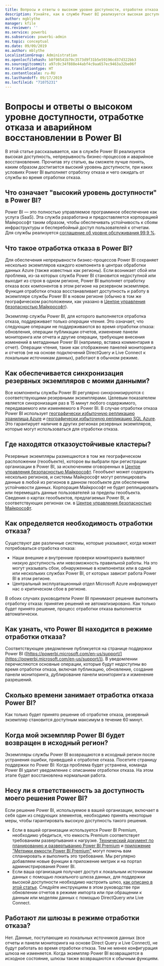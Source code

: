 ```yaml
---
title: Вопросы и ответы о высоком уровне доступности, отработке отказа и аварийном восстановлении в Power BI
description: Узнайте, как в службе Power BI реализуется высокая доступность, непрерывность бизнес-процессов и аварийное восстановление.
author: mgblythe
manager: kfile
ms.reviewer: ''
ms.service: powerbi
ms.subservice: powerbi-admin
ms.topic: conceptual
ms.date: 09/09/2019
ms.author: mblythe
LocalizationGroup: Administration
ms.openlocfilehash: b8f98541b70c3573d9f31b5e59196cd37d322bb3
ms.sourcegitcommit: a97c0c34f888e44abf4c9aa657ec9463a32be06f
ms.translationtype: HT
ms.contentlocale: ru-RU
ms.lasthandoff: 09/17/2019
ms.locfileid: "71075231"
---
```

# <a name="power-bi-high-availability-failover-and-disaster-recovery-faq"></a>Вопросы и ответы о высоком уровне доступности, отработке отказа и аварийном восстановлении в Power BI

В этой статье рассказывается, как в службе Power BI реализуется высокая доступность, непрерывность бизнес-процессов и аварийное восстановление. Прочитав эту статью, вы сможете лучше понять, каким образом достигается высокий уровень доступности, при каких условиях Power BI выполняет отработку отказа и чего ожидать от службы во время отработки отказа.

## <a name="what-does-high-availability-mean-for-power-bi"></a>Что означает "высокий уровень доступности" в Power BI?

Power BI — это полностью управляемое программное обеспечение как услуга (SaaS).  Эта служба разработана и предоставляется корпорацией Майкрософт таким образом, чтобы обеспечивать устойчивость к сбоям инфраструктуры и бесперебойный доступ пользователей к отчетам.  Для службы реализуется [соглашение об уровне обслуживания 99,9 %](http://www.microsoftvolumelicensing.com/DocumentSearch.aspx?Mode=3&DocumentTypeId=37).

## <a name="what-is-a-power-bi-failover"></a>Что такое отработка отказа в Power BI?

Для обеспечения непрерывности бизнес-процессов Power BI сохраняет несколько экземпляров каждого компонента в центрах обработки данных Azure (также известных как регионы). Если возникает сбой или проблема, из-за которых служба Power BI становится недоступной или выходит из строя в одном регионе, Power BI выполняет отработку отказа всех компонентов в этом регионе на резервном экземпляре. Функция отработки отказа восстанавливает доступность и работу в экземпляре службы Power BI в новом регионе (обычно в том же географическом расположении, как указано в [Центре управления безопасностью Майкрософт](https://www.microsoft.com/TrustCenter/CloudServices/business-application-platform/data-location)).

Экземпляр службы Power BI, для которого выполняется отработка отказа, поддерживает только _операции чтения_. Это означает, что следующие операции не поддерживаются во время отработки отказа: обновления, операции публикации отчетов, изменение панели мониторинга или отчета и другие операции, требующие внесения изменений в метаданные Power BI (например, вставка комментария в отчет).  Операции чтения, такие как отображение панелей мониторинга и отчетов (не на основе подключений DirectQuery и Live Connect к локальным источникам данных), работают в обычном режиме.

## <a name="how-are-backup-instances-kept-in-sync-with-my-data"></a>Как обеспечивается синхронизация резервных экземпляров с моими данными?

Все компоненты службы Power BI регулярно синхронизируются с соответствующими резервными экземплярами. Целевым показателем является синхронизация раз в 15 минут любого содержимого, передаваемого или изменяемого в Power BI. В случае отработки отказа Power BI использует [географически избыточную репликацию хранилища Azure](/azure/storage/common/storage-redundancy-grs) и [географически избыточную репликацию SQL Azure](/azure/sql-database/sql-database-active-geo-replication). Это гарантирует наличие в других регионах резервных экземпляров, которые могут использоваться для отработки отказа.

## <a name="where-are-the-failover-clusters-located"></a>Где находятся отказоустойчивые кластеры?

Резервные экземпляры размещаются в том же географическом расположении (геообъекте), которое вы выбрали при регистрации организации в Power BI, за исключением оговоренных в [Центре управления безопасностью Майкрософт](https://www.microsoft.com/TrustCenter/CloudServices/business-application-platform/data-location). Геообъект может содержать несколько регионов, и системы Майкрософт могут реплицировать данные в любой из регионов в данном геообъекте для обеспечения устойчивости данных. Корпорация Майкрософт не будет реплицировать или перемещать данные пользователей за пределы геообъекта. Сведения о картах геообъектов, предлагаемых Power BI, и соответствующих регионах см. в [Центре управления безопасностью Майкрософт](https://www.microsoft.com/TrustCenter/CloudServices/business-application-platform/data-location).

## <a name="how-does-microsoft-decide-to-failover"></a>Как определяется необходимость отработки отказа?

Существуют две различные системы, которые указывают, когда может потребоваться отработка отказа:

- Наши внешние и внутренние проверки мониторинга выявляют низкую доступность или невозможность правильной работы. На это могут указывать сбои, обнаруженные в компонентах или в одной или нескольких службах Power BI, от которых зависит работа Power BI в этом регионе.
- Центральный эксплуатационный отдел Microsoft Azure информирует нас о критическом сбое в регионе.

В обоих случаях руководители Power BI принимают решение выполнить отработку отказа: принятие решений не автоматизировано. Как только будет принято решение, процесс отработки отказа выполняется автоматически.

## <a name="how-do-i-know-power-bi-is-now-in-failover-mode"></a>Как узнать, что Power BI находится в режиме отработки отказа?

Соответствующее уведомление публикуется на странице поддержки Power BI ([https://powerbi.microsoft.com/en-us/support/](https://powerbi.microsoft.com/en-us/support/)). В уведомлении перечисляются основные операции, которые будут недоступны во время отработки отказа, включая публикацию, обновление, создание панели мониторинга, дублирование панели мониторинга и изменение разрешений.

## <a name="how-long-does-it-take-power-bi-to-fail-over"></a>Сколько времени занимает отработка отказа Power BI?

Как только будет принято решение об отработке отказа, резервный экземпляр становится доступным максимум в течение 60 минут.

## <a name="when-does-my-power-bi-instance-return-to-the-original-region"></a>Когда мой экземпляр Power BI будет возвращен в исходный регион?

Экземпляры службы Power BI возвращаются в исходный регион после устранения ошибки, приведшей к отработке отказа. Посетите страницу поддержки по Power BI: Когда проблема будет устранена, команда Power BI удалит уведомление с описанием отработки отказа. На этом этапе будет восстановлена нормальная работа.

## <a name="am-i-responsible-for-the-availability-of-my-power-bi-solution"></a>Несу ли я ответственность за доступность моего решения Power BI?

Если решение Power BI, используемое в вашей организации, включает в себя один из следующих элементов, необходимо принять некоторые меры, чтобы гарантировать высокую доступность такого решения.

- Если в вашей организации используется Power BI Premium, необходимо убедиться, что емкость Premium соответствует требованиям развертывания к нагрузке.  [Технический документ по планированию и развертыванию Power BI Premium](https://aka.ms/Premium-Capacity-Planning-Deployment) и [приложение "Метрики емкости Power BI Premium"](service-admin-premium-monitor-capacity.md) могут помочь вам спланировать и выполнить это требование. Мы регулярно добавляем новые функции в приложение метрик и на портал администрирования Power BI.
- Если ваша организация получает доступ к локальным источникам данных с помощью локального шлюза данных, для поддержки высокой доступности необходимо настроить шлюз, [как описано в этой статье](/data-integration/gateway/service-gateway-high-availability-clusters). Следуйте инструкциям в этом руководстве при обновлении отчетов в режиме импорта или при обращении к данным или моделям данных с помощью DirectQuery или Live Connect.

## <a name="will-gateways-function-when-in-failover-mode"></a>Работают ли шлюзы в режиме отработки отказа?

Нет. Данные, поступающие из локальных источников данных (все отчеты и панели мониторинга на основе Direct Query и Live Connect), не будут работать во время отработки отказа. Тем не менее конфигурация шлюза не изменяется. Когда экземпляр Power BI возвращается в исходное состояние, шлюзы также возвращаются к обычным функциям.
